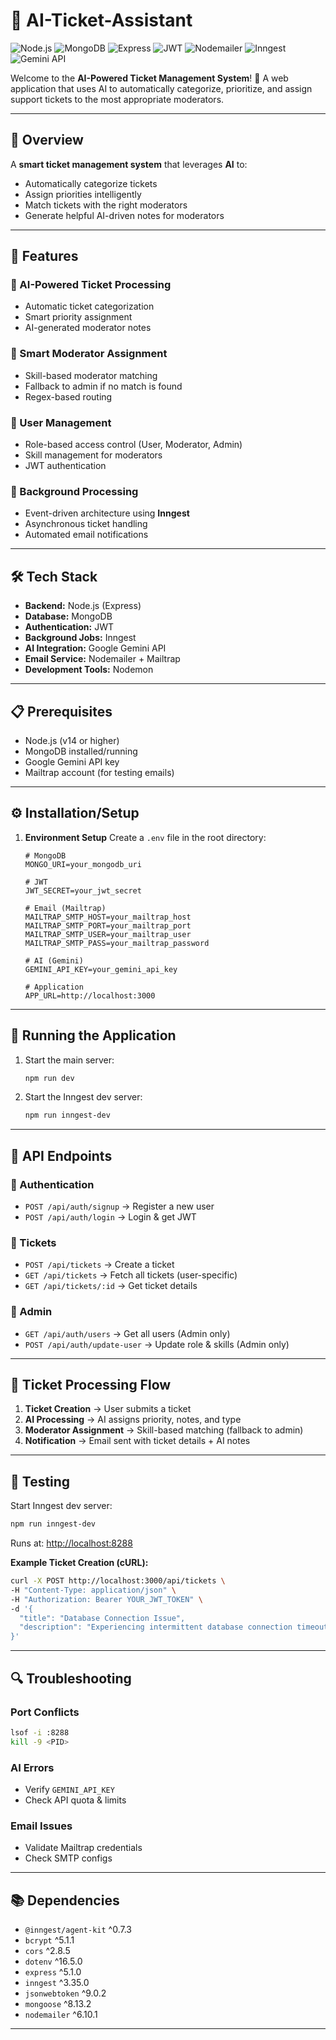 # 🎫 AI-Ticket-Assistant

![Node.js](https://img.shields.io/badge/Node.js-339933?style=for-the-badge\&logo=node.js\&logoColor=white)
![MongoDB](https://img.shields.io/badge/MongoDB-47A248?style=for-the-badge\&logo=mongodb\&logoColor=white)
![Express](https://img.shields.io/badge/Express.js-000000?style=for-the-badge\&logo=express\&logoColor=white)
![JWT](https://img.shields.io/badge/JWT-black?style=for-the-badge\&logo=jsonwebtokens)
![Nodemailer](https://img.shields.io/badge/Nodemailer-00979D?style=for-the-badge\&logo=gmail\&logoColor=white)
![Inngest](https://img.shields.io/badge/Inngest-1E90FF?style=for-the-badge)
![Gemini API](https://img.shields.io/badge/Google%20Gemini-4285F4?style=for-the-badge\&logo=google\&logoColor=white)

Welcome to the **AI-Powered Ticket Management System**! 🎉
A web application that uses AI to automatically categorize, prioritize, and assign support tickets to the most appropriate moderators.

---

## 📌 Overview

A **smart ticket management system** that leverages **AI** to:

* Automatically categorize tickets
* Assign priorities intelligently
* Match tickets with the right moderators
* Generate helpful AI-driven notes for moderators

---

## 🚀 Features

### 🔹 AI-Powered Ticket Processing

* Automatic ticket categorization
* Smart priority assignment
* AI-generated moderator notes

### 🔹 Smart Moderator Assignment

* Skill-based moderator matching
* Fallback to admin if no match is found
* Regex-based routing

### 🔹 User Management

* Role-based access control (User, Moderator, Admin)
* Skill management for moderators
* JWT authentication

### 🔹 Background Processing

* Event-driven architecture using **Inngest**
* Asynchronous ticket handling
* Automated email notifications

---

## 🛠️ Tech Stack

* **Backend:** Node.js (Express)
* **Database:** MongoDB
* **Authentication:** JWT
* **Background Jobs:** Inngest
* **AI Integration:** Google Gemini API
* **Email Service:** Nodemailer + Mailtrap
* **Development Tools:** Nodemon

---

## 📋 Prerequisites

* Node.js (v14 or higher)
* MongoDB installed/running
* Google Gemini API key
* Mailtrap account (for testing emails)

---

## ⚙️ Installation/Setup

1. **Environment Setup**
   Create a `.env` file in the root directory:

   ```env
   # MongoDB
   MONGO_URI=your_mongodb_uri

   # JWT
   JWT_SECRET=your_jwt_secret

   # Email (Mailtrap)
   MAILTRAP_SMTP_HOST=your_mailtrap_host
   MAILTRAP_SMTP_PORT=your_mailtrap_port
   MAILTRAP_SMTP_USER=your_mailtrap_user
   MAILTRAP_SMTP_PASS=your_mailtrap_password

   # AI (Gemini)
   GEMINI_API_KEY=your_gemini_api_key

   # Application
   APP_URL=http://localhost:3000
   ```

---

## 🚀 Running the Application

1. Start the main server:

   ```bash
   npm run dev
   ```

2. Start the Inngest dev server:

   ```bash
   npm run inngest-dev
   ```

---

## 📝 API Endpoints

### 🔹 Authentication

* `POST /api/auth/signup` → Register a new user
* `POST /api/auth/login` → Login & get JWT

### 🔹 Tickets

* `POST /api/tickets` → Create a ticket
* `GET /api/tickets` → Fetch all tickets (user-specific)
* `GET /api/tickets/:id` → Get ticket details

### 🔹 Admin

* `GET /api/auth/users` → Get all users (Admin only)
* `POST /api/auth/update-user` → Update role & skills (Admin only)

---

## 🔄 Ticket Processing Flow

1. **Ticket Creation** → User submits a ticket
2. **AI Processing** → AI assigns priority, notes, and type
3. **Moderator Assignment** → Skill-based matching (fallback to admin)
4. **Notification** → Email sent with ticket details + AI notes

---

## 🧪 Testing

Start Inngest dev server:

```bash
npm run inngest-dev
```

Runs at: [http://localhost:8288](http://localhost:8288)

**Example Ticket Creation (cURL):**

```bash
curl -X POST http://localhost:3000/api/tickets \
-H "Content-Type: application/json" \
-H "Authorization: Bearer YOUR_JWT_TOKEN" \
-d '{
  "title": "Database Connection Issue",
  "description": "Experiencing intermittent database connection timeouts"
}'
```

---

## 🔍 Troubleshooting

### Port Conflicts

```bash
lsof -i :8288
kill -9 <PID>
```

### AI Errors

* Verify `GEMINI_API_KEY`
* Check API quota & limits

### Email Issues

* Validate Mailtrap credentials
* Check SMTP configs

---

## 📚 Dependencies

* `@inngest/agent-kit` ^0.7.3
* `bcrypt` ^5.1.1
* `cors` ^2.8.5
* `dotenv` ^16.5.0
* `express` ^5.1.0
* `inngest` ^3.35.0
* `jsonwebtoken` ^9.0.2
* `mongoose` ^8.13.2
* `nodemailer` ^6.10.1

---
